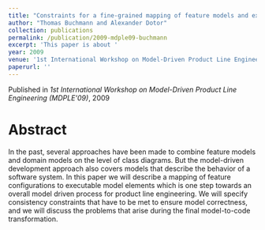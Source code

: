 ```yaml
---
title: "Constraints for a fine-grained mapping of feature models and executable domain models"
author: "Thomas Buchmann and Alexander Dotor"
collection: publications
permalink: /publication/2009-mdple09-buchmann
excerpt: 'This paper is about '
year: 2009
venue: '1st International Workshop on Model-Driven Product Line Engineering (MDPLE'09)'
paperurl: ''
---
```


Published in *1st International Workshop on Model-Driven Product Line Engineering (MDPLE'09)*, 2009

Abstract
=====

In the past, several approaches have been made to combine feature models and domain models on the level of class diagrams. But the model-driven development approach also covers models that describe the behavior of a software system. In this paper we will describe a mapping of feature configurations to executable model elements which is one step towards an overall model driven process for product line engineering. We will specify consistency constraints that have to be met to ensure model correctness, and we will discuss the problems that arise during the final model-to-code transformation.